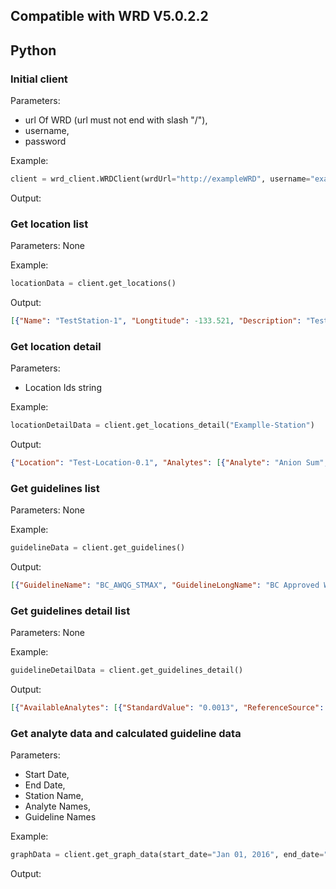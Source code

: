 ## Compatible with WRD V5.0.2.2

## Python

### Initial client
Parameters: 
- url Of WRD (url must not end with slash "/"), 
- username, 
- password

Example: 
```python
client = wrd_client.WRDClient(wrdUrl="http://exampleWRD", username="example_username", password="example_password")
```
Output:

### Get location list
Parameters: None

Example: 
```python
locationData = client.get_locations()
```
Output: 
```json
[{"Name": "TestStation-1", "Longtitude": -133.521, "Description": "TestStation-1", "Latitude": 65.461}, {"Name": "TestStation-2", "Longtitude": -134.525, "Description": "TestStation-2 Description", "Latitude": 65.4671}]
```

### Get location detail
Parameters: 
- Location Ids string

Example: 
```python
locationDetailData = client.get_locations_detail("Examplle-Station")
```
Output: 
```json
{"Location": "Test-Location-0.1", "Analytes": [{"Analyte": "Anion Sum", "NumberOfRecords": 5, "LastRecordDate": "2015-12-17T16:20:00", "FirstRecordDate": "2015-06-24T14:30:00"}, {"Analyte": "Antimony (Sb)-Dissolved", "NumberOfRecords": 18, "LastRecordDate": "2016-10-17T10:00:00", "FirstRecordDate": "2014-01-23T00:00:00"}]}
```

### Get guidelines list
Parameters: None

Example: 
```python
guidelineData = client.get_guidelines()
```
Output: 
```json
[{"GuidelineName": "BC_AWQG_STMAX", "GuidelineLongName": "BC Approved Water Quality Guideline - Freshwater Aquatic Life - Short Term Max", "Id": 1}, {"GuidelineName": "BC_AWQG_LTAVE", "GuidelineLongName": "BC Approved Water Quality Guideline - Freshwater Aquatic Life - Long Term Average", "Id": 2}]
```

### Get guidelines detail list
Parameters: None

Example: 
```python
guidelineDetailData = client.get_guidelines_detail()
```
Output: 
```json
[{"AvailableAnalytes": [{"StandardValue": "0.0013", "ReferenceSource": "", "Unit": "mg/L", "Id": 65, "AnalyteName": "Cadmium (Cd)-Dissolved"}, {"StandardValue": "0.332", "ReferenceSource": "", "Unit": "mg/L", "Id": 66, "AnalyteName": "Zinc (Zn)-Total"}], "GuidelineName": "Test", "Id": 123, "GuidelineLongName": "Test Long Name"}]
```

### Get analyte data and calculated guideline data
Parameters: 
- Start Date, 
- End Date, 
- Station Name, 
- Analyte Names, 
- Guideline Names

Example: 
```python
graphData = client.get_graph_data(start_date="Jan 01, 2016", end_date="Dec 31, 2016", station_name="DR-195.8", analytes=["Aluminum (Al)-Total"], guidelines=["BC_WWS_ST"])
```
Output: